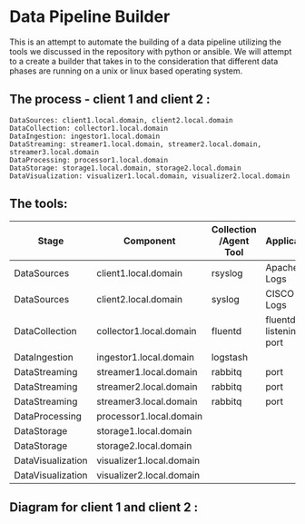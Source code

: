 # Data Pipeline Builder

This is an attempt to automate the building of a data pipeline  utilizing the tools we discussed in the repository with python or ansible. We will attempt to a create a builder that takes in to the consideration that different data phases are running on a unix or linux based operating system.


## The process - client 1 and client 2 : 

    DataSources: client1.local.domain, client2.local.domain
    DataCollection: collector1.local.domain
    DataIngestion: ingestor1.local.domain
    DataStreaming: streamer1.local.domain, streamer2.local.domain, streamer3.local.domain
    DataProcessing: processor1.local.domain
    DataStorage: storage1.local.domain, storage2.local.domain
    DataVisualization: visualizer1.local.domain, visualizer2.local.domain

## The tools:

| Stage              | Component                 | Collection /Agent Tool  | Application             |
|--------------------|---------------------------|-------------------------|-------------------------|
| DataSources        | client1.local.domain      | rsyslog                 | Apache Logs             |
| DataSources        | client2.local.domain      | syslog                  | CISCO  Logs             |
| DataCollection     | collector1.local.domain   | fluentd                 | fluentd  listening  port|
| DataIngestion      | ingestor1.local.domain    | logstash                |                         |
| DataStreaming      | streamer1.local.domain    | rabbitq                 |   port           |
| DataStreaming      | streamer2.local.domain    | rabbitq                 |   port                      |
| DataStreaming      | streamer3.local.domain    | rabbitq                 |   port                      |
| DataProcessing     | processor1.local.domain   |                         |                         |
| DataStorage        | storage1.local.domain     |                         |                         |
| DataStorage        | storage2.local.domain     |                         |                         |
| DataVisualization  | visualizer1.local.domain  |                         |                         |
| DataVisualization  | visualizer2.local.domain  |                         |                         |


## Diagram for client 1 and client 2 :

